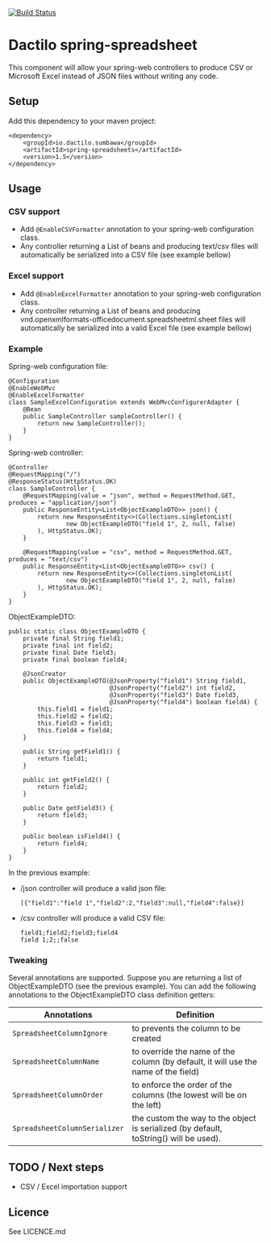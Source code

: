 [![Build Status](https://travis-ci.org/Dactilo/spring-spreadsheet.svg?branch=master)](https://travis-ci.org/Dactilo/spring-spreadsheet)

# Dactilo spring-spreadsheet 
This component will allow your spring-web controllers 
to produce CSV or Microsoft Excel instead of JSON files without writing any code.

## Setup
Add this dependency to your maven project:
```
<dependency>
    <groupId>io.dactilo.sumbawa</groupId>
    <artifactId>spring-spreadsheets</artifactId>
    <version>1.5</version>
</dependency>
```  

## Usage 
### CSV support 
* Add `@EnableCSVFormatter` annotation to your spring-web configuration class.
* Any controller returning a List of beans and producing text/csv files will automatically be serialized into a CSV file (see example bellow)
 
### Excel support 
* Add `@EnableExcelFormatter` annotation to your spring-web configuration class.
* Any controller returning a List of beans and producing vnd.openxmlformats-officedocument.spreadsheetml.sheet files will automatically be serialized into a valid Excel file (see example bellow)

### Example 
Spring-web configuration file: 
```
@Configuration
@EnableWebMvc
@EnableExcelFormatter
class SampleExcelConfiguration extends WebMvcConfigurerAdapter {
    @Bean
    public SampleController sampleController() {
        return new SampleController();
    }
}
```

Spring-web controller:
```
@Controller
@RequestMapping("/")
@ResponseStatus(HttpStatus.OK)
class SampleController {
    @RequestMapping(value = "json", method = RequestMethod.GET, produces = "application/json")
    public ResponseEntity<List<ObjectExampleDTO>> json() {
        return new ResponseEntity<>(Collections.singletonList(
                new ObjectExampleDTO("field 1", 2, null, false)
        ), HttpStatus.OK);
    }

    @RequestMapping(value = "csv", method = RequestMethod.GET, produces = "text/csv")
    public ResponseEntity<List<ObjectExampleDTO>> csv() {
        return new ResponseEntity<>(Collections.singletonList(
                new ObjectExampleDTO("field 1", 2, null, false)
        ), HttpStatus.OK);
    }
}
```

ObjectExampleDTO: 
```
public static class ObjectExampleDTO {
    private final String field1;
    private final int field2;
    private final Date field3;
    private final boolean field4;

    @JsonCreator
    public ObjectExampleDTO(@JsonProperty("field1") String field1,
                            @JsonProperty("field2") int field2,
                            @JsonProperty("field3") Date field3,
                            @JsonProperty("field4") boolean field4) {
        this.field1 = field1;
        this.field2 = field2;
        this.field3 = field3;
        this.field4 = field4;
    }

    public String getField1() {
        return field1;
    }

    public int getField2() {
        return field2;
    }

    public Date getField3() {
        return field3;
    }

    public boolean isField4() {
        return field4;
    }
}
```

In the previous example:
* /json controller will produce a valid json file:  
    ``` 
    [{"field1":"field 1","field2":2,"field3":null,"field4":false}]
    ```
* /csv controller will produce a valid CSV file:  
    ``` 
    field1;field2;field3;field4
    field 1;2;;false
    ```
        
### Tweaking 
Several annotations are supported. Suppose you are returning a list of ObjectExampleDTO (see the previous example).
You can add the following annotations to the ObjectExampleDTO class definition getters: 

Annotations                        | Definition
---------------------------------- | -------------
`SpreadsheetColumnIgnore`          | to prevents the column to be created
`SpreadsheetColumnName`            | to override the name of the column (by default, it will use the name of the field)
`SpreadsheetColumnOrder`           | to enforce the order of the columns (the lowest will be on the left)
`SpreadsheetColumnSerializer`      | the custom the way to the object is serialized (by default, toString() will be used). 

## TODO / Next steps 
* CSV / Excel importation support 
## Licence 
See LICENCE.md 
